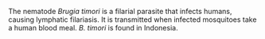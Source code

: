 [//]: # (Created by ./bin/manage_files.pl from ./species/Brugia_timori/Brugia_timori.about.html on Thu Jun 11 13:43:29 2020)
The nematode _Brugia timori_ is a filarial parasite that infects humans, causing lymphatic filariasis. It is transmitted when infected mosquitoes take a human blood meal. _B. timori_ is found in Indonesia.
